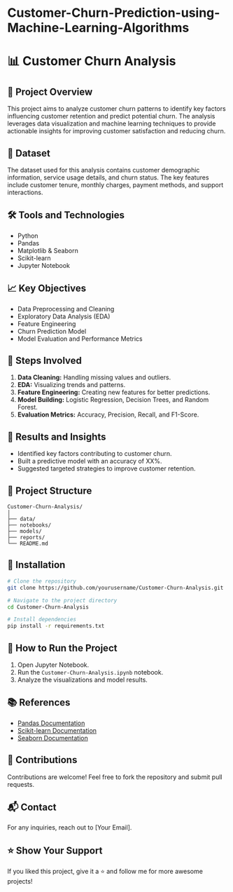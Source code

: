 # Customer-Churn-Prediction-using-Machine-Learning-Algorithms
# 📊 Customer Churn Analysis

## 🎯 Project Overview
This project aims to analyze customer churn patterns to identify key factors influencing customer retention and predict potential churn. The analysis leverages data visualization and machine learning techniques to provide actionable insights for improving customer satisfaction and reducing churn.

## 📁 Dataset
The dataset used for this analysis contains customer demographic information, service usage details, and churn status. The key features include customer tenure, monthly charges, payment methods, and support interactions.

## 🛠️ Tools and Technologies
- Python
- Pandas
- Matplotlib & Seaborn
- Scikit-learn
- Jupyter Notebook

## 📈 Key Objectives
- Data Preprocessing and Cleaning
- Exploratory Data Analysis (EDA)
- Feature Engineering
- Churn Prediction Model
- Model Evaluation and Performance Metrics

## 📌 Steps Involved
1. **Data Cleaning:** Handling missing values and outliers.
2. **EDA:** Visualizing trends and patterns.
3. **Feature Engineering:** Creating new features for better predictions.
4. **Model Building:** Logistic Regression, Decision Trees, and Random Forest.
5. **Evaluation Metrics:** Accuracy, Precision, Recall, and F1-Score.

## 🚀 Results and Insights
- Identified key factors contributing to customer churn.
- Built a predictive model with an accuracy of XX%.
- Suggested targeted strategies to improve customer retention.

## 📂 Project Structure
```
Customer-Churn-Analysis/
│
├── data/
├── notebooks/
├── models/
├── reports/
└── README.md
```

## 📌 Installation
```bash
# Clone the repository
git clone https://github.com/yourusername/Customer-Churn-Analysis.git

# Navigate to the project directory
cd Customer-Churn-Analysis

# Install dependencies
pip install -r requirements.txt
```

## 🧐 How to Run the Project
1. Open Jupyter Notebook.
2. Run the `Customer-Churn-Analysis.ipynb` notebook.
3. Analyze the visualizations and model results.

## 📚 References
- [Pandas Documentation](https://pandas.pydata.org/)
- [Scikit-learn Documentation](https://scikit-learn.org/)
- [Seaborn Documentation](https://seaborn.pydata.org/)

## 🤝 Contributions
Contributions are welcome! Feel free to fork the repository and submit pull requests.

## 📬 Contact
For any inquiries, reach out to [Your Email].

## ⭐️ Show Your Support
If you liked this project, give it a ⭐️ and follow me for more awesome projects!

